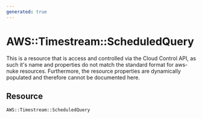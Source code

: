 ```yaml
---
generated: true
---
```


# AWS::Timestream::ScheduledQuery
This is a resource that is access and controlled via the Cloud Control API, as such it's name
and properties do not match the standard format for aws-nuke resources. Furthermore, the resource properties are
dynamically populated and therefore cannot be documented here.

## Resource

```text
AWS::Timestream::ScheduledQuery
```




